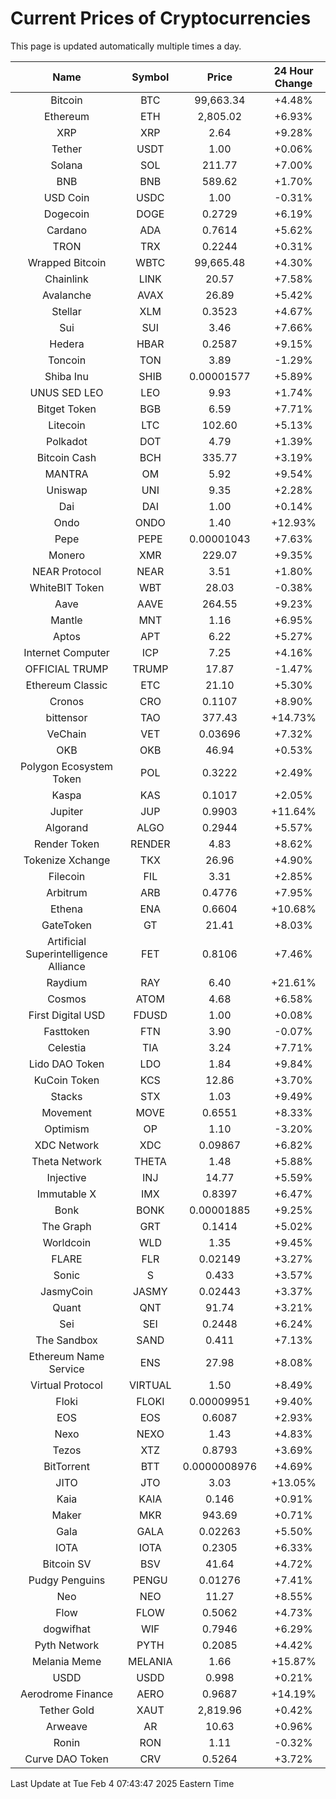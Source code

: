# Current Prices of Cryptocurrencies
This page is updated automatically multiple times a day.

| Name | Symbol | Price | 24 Hour Change |
| :---: |:---:| :---: | :---: |
| Bitcoin | BTC | 99,663.34 | +4.48% |
| Ethereum | ETH | 2,805.02 | +6.93% |
| XRP | XRP | 2.64 | +9.28% |
| Tether | USDT | 1.00 | +0.06% |
| Solana | SOL | 211.77 | +7.00% |
| BNB | BNB | 589.62 | +1.70% |
| USD Coin | USDC | 1.00 | -0.31% |
| Dogecoin | DOGE | 0.2729 | +6.19% |
| Cardano | ADA | 0.7614 | +5.62% |
| TRON | TRX | 0.2244 | +0.31% |
| Wrapped Bitcoin | WBTC | 99,665.48 | +4.30% |
| Chainlink | LINK | 20.57 | +7.58% |
| Avalanche | AVAX | 26.89 | +5.42% |
| Stellar | XLM | 0.3523 | +4.67% |
| Sui | SUI | 3.46 | +7.66% |
| Hedera | HBAR | 0.2587 | +9.15% |
| Toncoin | TON | 3.89 | -1.29% |
| Shiba Inu | SHIB | 0.00001577 | +5.89% |
| UNUS SED LEO | LEO | 9.93 | +1.74% |
| Bitget Token | BGB | 6.59 | +7.71% |
| Litecoin | LTC | 102.60 | +5.13% |
| Polkadot | DOT | 4.79 | +1.39% |
| Bitcoin Cash | BCH | 335.77 | +3.19% |
| MANTRA | OM | 5.92 | +9.54% |
| Uniswap | UNI | 9.35 | +2.28% |
| Dai | DAI | 1.00 | +0.14% |
| Ondo | ONDO | 1.40 | +12.93% |
| Pepe | PEPE | 0.00001043 | +7.63% |
| Monero | XMR | 229.07 | +9.35% |
| NEAR Protocol | NEAR | 3.51 | +1.80% |
| WhiteBIT Token | WBT | 28.03 | -0.38% |
| Aave | AAVE | 264.55 | +9.23% |
| Mantle | MNT | 1.16 | +6.95% |
| Aptos | APT | 6.22 | +5.27% |
| Internet Computer | ICP | 7.25 | +4.16% |
| OFFICIAL TRUMP | TRUMP | 17.87 | -1.47% |
| Ethereum Classic | ETC | 21.10 | +5.30% |
| Cronos | CRO | 0.1107 | +8.90% |
| bittensor | TAO | 377.43 | +14.73% |
| VeChain | VET | 0.03696 | +7.32% |
| OKB | OKB | 46.94 | +0.53% |
| Polygon Ecosystem Token | POL | 0.3222 | +2.49% |
| Kaspa | KAS | 0.1017 | +2.05% |
| Jupiter | JUP | 0.9903 | +11.64% |
| Algorand | ALGO | 0.2944 | +5.57% |
| Render Token | RENDER | 4.83 | +8.62% |
| Tokenize Xchange | TKX | 26.96 | +4.90% |
| Filecoin | FIL | 3.31 | +2.85% |
| Arbitrum | ARB | 0.4776 | +7.95% |
| Ethena | ENA | 0.6604 | +10.68% |
| GateToken | GT | 21.41 | +8.03% |
| Artificial Superintelligence Alliance | FET | 0.8106 | +7.46% |
| Raydium | RAY | 6.40 | +21.61% |
| Cosmos | ATOM | 4.68 | +6.58% |
| First Digital USD | FDUSD | 1.00 | +0.08% |
| Fasttoken | FTN | 3.90 | -0.07% |
| Celestia | TIA | 3.24 | +7.71% |
| Lido DAO Token | LDO | 1.84 | +9.84% |
| KuCoin Token | KCS | 12.86 | +3.70% |
| Stacks | STX | 1.03 | +9.49% |
| Movement | MOVE | 0.6551 | +8.33% |
| Optimism | OP | 1.10 | -3.20% |
| XDC Network | XDC | 0.09867 | +6.82% |
| Theta Network | THETA | 1.48 | +5.88% |
| Injective | INJ | 14.77 | +5.59% |
| Immutable X | IMX | 0.8397 | +6.47% |
| Bonk | BONK | 0.00001885 | +9.25% |
| The Graph | GRT | 0.1414 | +5.02% |
| Worldcoin | WLD | 1.35 | +9.45% |
| FLARE | FLR | 0.02149 | +3.27% |
| Sonic | S | 0.433 | +3.57% |
| JasmyCoin | JASMY | 0.02443 | +3.37% |
| Quant | QNT | 91.74 | +3.21% |
| Sei | SEI | 0.2448 | +6.24% |
| The Sandbox | SAND | 0.411 | +7.13% |
| Ethereum Name Service | ENS | 27.98 | +8.08% |
| Virtual Protocol | VIRTUAL | 1.50 | +8.49% |
| Floki | FLOKI | 0.00009951 | +9.40% |
| EOS | EOS | 0.6087 | +2.93% |
| Nexo | NEXO | 1.43 | +4.83% |
| Tezos | XTZ | 0.8793 | +3.69% |
| BitTorrent | BTT | 0.0000008976 | +4.69% |
| JITO | JTO | 3.03 | +13.05% |
| Kaia | KAIA | 0.146 | +0.91% |
| Maker | MKR | 943.69 | +0.71% |
| Gala | GALA | 0.02263 | +5.50% |
| IOTA | IOTA | 0.2305 | +6.33% |
| Bitcoin SV | BSV | 41.64 | +4.72% |
| Pudgy Penguins | PENGU | 0.01276 | +7.41% |
| Neo | NEO | 11.27 | +8.55% |
| Flow | FLOW | 0.5062 | +4.73% |
| dogwifhat | WIF | 0.7946 | +6.29% |
| Pyth Network | PYTH | 0.2085 | +4.42% |
| Melania Meme | MELANIA | 1.66 | +15.87% |
| USDD | USDD | 0.998 | +0.21% |
| Aerodrome Finance | AERO | 0.9687 | +14.19% |
| Tether Gold | XAUT | 2,819.96 | +0.42% |
| Arweave | AR | 10.63 | +0.96% |
| Ronin | RON | 1.11 | -0.32% |
| Curve DAO Token | CRV | 0.5264 | +3.72% |

Last Update at Tue Feb  4 07:43:47 2025 Eastern Time